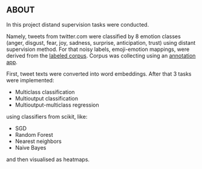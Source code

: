 ## ABOUT

In this project distand supervision tasks were conducted.

Namely, tweets from twitter.com were classified by 8 emotion classes (anger, disgust, fear, joy, sadness, surprise, anticipation, trust) using distant supervision method. For that noisy labels, emoji-emotion mappings, were derived from the [labeled corpus](http://github.com/Aisulu/emoji2emotion).
Corpus was collecting using an [annotation app](https://github.com/Aisulu/voting_app).

First, tweet texts were converted into word embeddings. After that 3 tasks were implemented:
- Multiclass classification
- Multioutput classification
- Multioutput-multiclass regression

using classifiers from scikit, like:
- SGD
- Random Forest
- Nearest neighbors
- Naive Bayes

and then visualised as heatmaps.
